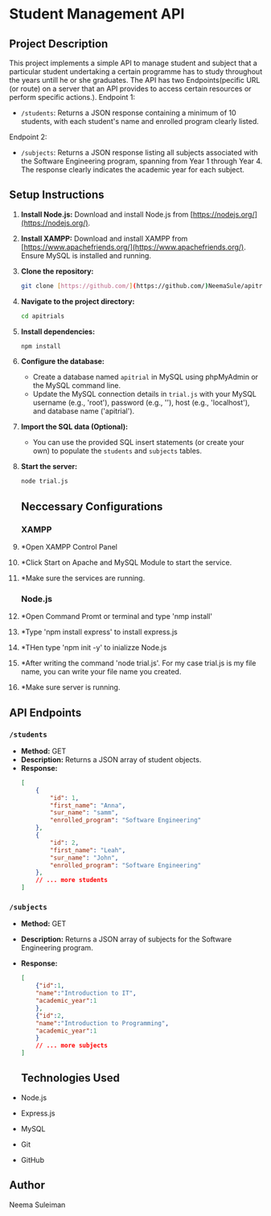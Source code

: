 # Student Management API

## Project Description
This project implements a simple API to manage student and subject that a particular student undertaking a certain programme has to study throughout the years untill he or she graduates.
The API has two Endpoints(pecific URL (or route) on a server that an API provides to access certain resources or perform specific actions.).
Endpoint 1:
* `/students`:  Returns a JSON response containing a minimum of 10 students, with each student's name and enrolled program clearly listed.

Endpoint 2:
* `/subjects`: Returns a JSON response listing all subjects associated with the Software Engineering program, spanning from Year 1 through Year 4. The response clearly indicates the academic year for each subject.


## Setup Instructions

1.  **Install Node.js:** Download and install Node.js from [https://nodejs.org/](https://nodejs.org/).
2.  **Install XAMPP:** Download and install XAMPP from [https://www.apachefriends.org/](https://www.apachefriends.org/). Ensure MySQL is installed and running.
3.  **Clone the repository:**
    ```bash
    git clone [https://github.com/](https://github.com/)NeemaSule/apitrial.git
    ```
4.  **Navigate to the project directory:**
    ```bash
    cd apitrials
    ```
5.  **Install dependencies:**
    ```bash
    npm install
    ```
6.  **Configure the database:**
    * Create a database named `apitrial` in MySQL using phpMyAdmin or the MySQL command line.
    * Update the MySQL connection details in `trial.js` with your MySQL username (e.g., 'root'), password (e.g., ''), host (e.g., 'localhost'), and database name ('apitrial').
7.  **Import the SQL data (Optional):**
    * You can use the provided SQL insert statements (or create your own) to populate the `students` and `subjects` tables.
8.  **Start the server:**
    ```bash
    node trial.js
    ```

    ## Neccessary Configurations
    ### XAMPP
1.  *Open XAMPP Control Panel
2.  *Click Start on Apache and MySQL Module to start the service.
3.  *Make sure the services are running.

    ### Node.js
1.  *Open Command Promt or terminal and type 'nmp install'
2.  *Type 'npm install express' to install express.js
2.  *THen type 'npm init -y' to inializze Node.js
3.  *After writing the command 'node trial.js'. For my case trial.js is my file name, you can write your file name you created.
4.  *Make sure server is running.

## API Endpoints

### `/students`

* **Method:** GET
* **Description:** Returns a JSON array of student objects.
* **Response:**
    ```json
    [
        {
            "id": 1,
            "first_name": "Anna",
            "sur_name": "samm",
            "enrolled_program": "Software Engineering"
        },
        {
            "id": 2,
            "first_name": "Leah",
            "sur_name": "John",
            "enrolled_program": "Software Engineering"
        },
        // ... more students
    ]
    ```

### `/subjects`

* **Method:** GET
* **Description:** Returns a JSON array of subjects for the Software Engineering program.
* **Response:**
    ```json
    [
        {"id":1,
        "name":"Introduction to IT",
        "academic_year":1
        },
        {"id":2,
        "name":"Introduction to Programming",
        "academic_year":1
        }
        // ... more subjects
    ]
    ```

    ## Technologies Used

* Node.js
* Express.js
* MySQL
* Git
* GitHub

## Author

Neema Suleiman

